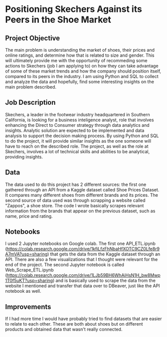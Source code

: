 # Positioning Skechers Against its Peers in the Shoe Market
## Project Objective
The main problem is understanding the market of shoes, their prices and online ratings, and determine how that is related to size and gender. This will ultimately provide me with the opportunity of recommeding some actions to Skechers (job I am applying to) on how they can take advantage of some of these market trends and how the company should position itself, compared to its peers in the industry.
I am using Python and SQL to collect and analyze the data and hopefully, find some interesting insights on the main problem described.
## Job Description
Skechers, a leader in the footwear industry headquartered in Southern California, is looking for a business inteligence analyst, role that involves enhancing the Direct to Consumer strategy through data analytics and insights. Analytic solution are expected to be implemented and data analysis to support the decision making process. 
By using Python and SQL to do the project, it will provide similar insights as the one someone will have to reach on the described role. The project, as well as the role at Skechers, involves a lot of technical skills and abilities to be analytical, providing insights. 
## Data
The data used to do this project has 2 different sources: the first one gathered through an API from a Kaggle dataset called Shoe Prices Dataset. It compares many different shoes from different brands and its prices. The second source of data used was through scrapping a website called "Zappos", a shoe store. The code I wrote basically scrapes relevant information from the brands that appear on the previous dataset, such as name, price and rating.
## Notebooks
I used 2 Jupyter notebooks on Google colab. The first one API_ETL.ipynb (https://colab.research.google.com/drive/1kfiLfzFhNbaHfXOTC9CZ0Lfe8r9A7mVA?usp=sharing) that gets the data from the Kaggle dataset through an API. There are also a few visualizations that I thought were relevant for the end of the project. The second Jupyter notebook is called Web_Scrape_ETL.ipynb (https://colab.research.google.com/drive/1LJb59BH6WhAiHsN1H_bw8Mwp1T0f5uKT?usp=sharing) and is basically used to scrape the data from the website I mentioned and transfer that data over to DBeaver, just like the API notebook as well.
## Improvements
If I had more time I would have probably tried to find datasets that are easier to relate to each other. These are both about shoes but on different products and obtained data that wasn't really connected.
